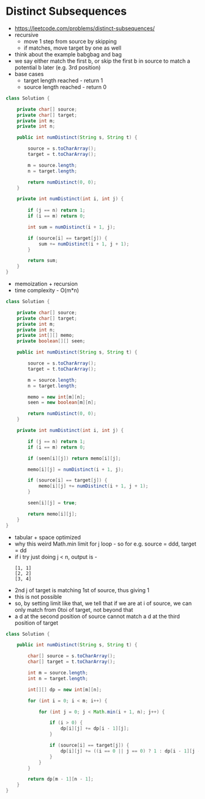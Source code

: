 # Distinct Subsequences

- https://leetcode.com/problems/distinct-subsequences/
- recursive 
  - move 1 step from source by skipping
  - if matches, move target by one as well
- think about the example babgbag and bag
- we say either match the first b, or skip the first b in source to match a potential b later (e.g. 3rd position)
- base cases 
  - target length reached - return 1
  - source length reached - return 0

```java
class Solution {

    private char[] source;
    private char[] target;
    private int m;
    private int n;

    public int numDistinct(String s, String t) {

        source = s.toCharArray();
        target = t.toCharArray();

        m = source.length;
        n = target.length;

        return numDistinct(0, 0);
    }

    private int numDistinct(int i, int j) {
        
        if (j == n) return 1;
        if (i == m) return 0;

        int sum = numDistinct(i + 1, j);

        if (source[i] == target[j]) {
            sum += numDistinct(i + 1, j + 1);
        }

        return sum;
    }
}
```

- memoization + recursion
- time complexity - O(m*n)

```java
class Solution {

    private char[] source;
    private char[] target;
    private int m;
    private int n;
    private int[][] memo;
    private boolean[][] seen;

    public int numDistinct(String s, String t) {

        source = s.toCharArray();
        target = t.toCharArray();

        m = source.length;
        n = target.length;

        memo = new int[m][n];
        seen = new boolean[m][n];

        return numDistinct(0, 0);
    }

    private int numDistinct(int i, int j) {

        if (j == n) return 1;
        if (i == m) return 0;

        if (seen[i][j]) return memo[i][j];

        memo[i][j] = numDistinct(i + 1, j);

        if (source[i] == target[j]) {
            memo[i][j] += numDistinct(i + 1, j + 1);
        }

        seen[i][j] = true;

        return memo[i][j];
    }
}
```

- tabular + space optimized
- why this weird Math.min limit for j loop - so for e.g. source = ddd, target = dd
- if i try just doing j < n, output is - 
  ```
  [1, 1]
  [2, 2]
  [3, 4]
  ```
- 2nd j of target is matching 1st of source, thus giving 1
- this is not possible
- so, by setting limit like that, we tell that if we are at i of source, we can only match from 0toi of target, not beyond that
- a d at the second position of source cannot match a d at the third position of target

```java
class Solution {

    public int numDistinct(String s, String t) {

        char[] source = s.toCharArray();
        char[] target = t.toCharArray();

        int m = source.length;
        int n = target.length;

        int[][] dp = new int[m][n];

        for (int i = 0; i < m; i++) {

            for (int j = 0; j < Math.min(i + 1, n); j++) {

                if (i > 0) {
                    dp[i][j] += dp[i - 1][j];
                }

                if (source[i] == target[j]) {
                    dp[i][j] += ((i == 0 || j == 0) ? 1 : dp[i - 1][j - 1]);
                }
            }
        }

        return dp[m - 1][n - 1];
    }
}
```
